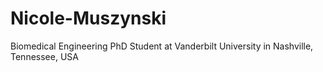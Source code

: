 # Nicole-Muszynski
Biomedical Engineering PhD Student at Vanderbilt University in Nashville, Tennessee, USA
